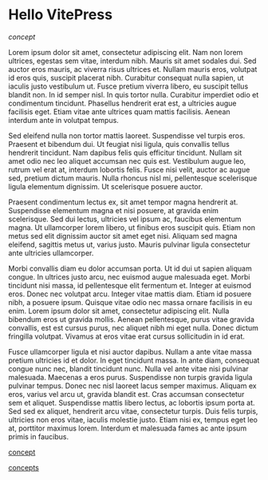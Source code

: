 # Hello VitePress

<dfn id="concept">concept</dfn>

Lorem ipsum dolor sit amet, consectetur adipiscing elit. Nam non lorem ultrices, egestas sem vitae, interdum nibh. Mauris sit amet sodales dui. Sed auctor eros mauris, ac viverra risus ultrices et. Nullam mauris eros, volutpat id eros quis, suscipit placerat nibh. Curabitur consequat nulla sapien, ut iaculis justo vestibulum ut. Fusce pretium viverra libero, eu suscipit tellus blandit non. In id semper nisl. In quis tortor nulla. Curabitur imperdiet odio et condimentum tincidunt. Phasellus hendrerit erat est, a ultricies augue facilisis eget. Etiam vitae ante ultrices quam mattis facilisis. Aenean interdum ante in volutpat tempus.

Sed eleifend nulla non tortor mattis laoreet. Suspendisse vel turpis eros. Praesent et bibendum dui. Ut feugiat nisi ligula, quis convallis tellus hendrerit tincidunt. Nam dapibus felis quis efficitur tincidunt. Nullam sit amet odio nec leo aliquet accumsan nec quis est. Vestibulum augue leo, rutrum vel erat at, interdum lobortis felis. Fusce nisi velit, auctor ac augue sed, pretium dictum mauris. Nulla rhoncus nisl mi, pellentesque scelerisque ligula elementum dignissim. Ut scelerisque posuere auctor.

Praesent condimentum lectus ex, sit amet tempor magna hendrerit at. Suspendisse elementum magna et nisi posuere, at gravida enim scelerisque. Sed dui lectus, ultricies vel ipsum ac, faucibus elementum magna. Ut ullamcorper lorem libero, ut finibus eros suscipit quis. Etiam non metus sed elit dignissim auctor sit amet eget nisi. Aliquam sed magna eleifend, sagittis metus ut, varius justo. Mauris pulvinar ligula consectetur ante ultricies ullamcorper.

Morbi convallis diam eu dolor accumsan porta. Ut id dui ut sapien aliquam congue. In ultrices justo arcu, nec euismod augue malesuada eget. Morbi tincidunt nisi massa, id pellentesque elit fermentum et. Integer at euismod eros. Donec nec volutpat arcu. Integer vitae mattis diam. Etiam id posuere nibh, a posuere ipsum. Quisque vitae odio nec massa ornare facilisis in eu enim. Lorem ipsum dolor sit amet, consectetur adipiscing elit. Nulla bibendum eros ut gravida mollis. Aenean pellentesque, purus vitae gravida convallis, est est cursus purus, nec aliquet nibh mi eget nulla. Donec dictum fringilla volutpat. Vivamus at eros vitae erat cursus sollicitudin in id erat.

Fusce ullamcorper ligula et nisi auctor dapibus. Nullam a ante vitae massa pretium ultricies id et dolor. In eget tincidunt massa. In ante diam, consequat congue nunc nec, blandit tincidunt nunc. Nulla vel ante vitae nisi pulvinar malesuada. Maecenas a eros purus. Suspendisse non turpis gravida ligula pulvinar tempus. Donec nec nisl laoreet lacus semper maximus. Aliquam ex eros, varius vel arcu ut, gravida blandit est. Cras accumsan consectetur sem et aliquet. Suspendisse mattis libero lectus, ac lobortis ipsum porta at. Sed sed ex aliquet, hendrerit arcu vitae, consectetur turpis. Duis felis turpis, ultricies non eros vitae, iaculis molestie justo. Etiam nisi ex, tempus eget leo at, porttitor maximus lorem. Interdum et malesuada fames ac ante ipsum primis in faucibus.

<a href="#concept">concept</a>

<a href="#concept">concepts</a>
